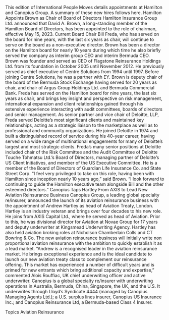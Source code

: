 This edition of International People Moves details appointments at Hamilton and Canopius Group.
A summary of these new hires follows here.
Hamilton Appoints Brown as Chair of Board of Directors
Hamilton Insurance Group Ltd. announced that David A. Brown, a long-standing member of the Hamilton Board of Directors, has been appointed to the role of chairman, effective May 15, 2023. Current Board Chair Bill Freda, who has served on the board for nine years, with the last six years as chair, will continue to serve on the board as a non-executive director.
Brown has been a director on the Hamilton board for nearly 10 years during which time he also briefly served the company as interim group CEO and interim Bermuda CEO. Brown was founder and served as CEO of Flagstone Reinsurance Holdings Ltd. from its foundation in October 2005 until November 2012. He previously served as chief executive of Centre Solutions from 1994 until 1997. Before joining Centre Solutions, he was a partner with EY. Brown is deputy chair of the board of the Bermuda Stock Exchange having served for 20 years as chair, and chair of Argus Group Holdings Ltd. and Bermuda Commercial Bank.
Freda has served on the Hamilton board for nine years, the last six years as chair, and brings key insight and perspective on risk management, international expansion and client relationships gained through his extensive experience interacting with audit committees, boards of directors and senior management.
As senior partner and vice chair of Deloitte, LLP, Freda served Deloitte’s most significant clients and maintained key relationships, acting as a strategic liaison to the marketplace as well as to professional and community organizations. He joined Deloitte in 1974 and built a distinguished record of service during his 40-year career, having served on a wide range of multinational engagements for many of Deloitte’s largest and most strategic clients.
Freda’s many senior positions at Deloitte included chair of the Risk Committee and the Audit Committee of Deloitte Touche Tohmatsu Ltd.’s Board of Directors, managing partner of Deloitte’s US Client Initiatives, and member of the US Executive Committee. He is a member of the Board of Directors of Guardian Life Insurance Co. and State Street Corp.
“I feel very privileged to take on this role, having been with Hamilton since inception nearly 10 years ago,” said Brown. “I look forward to continuing to guide the Hamilton executive team alongside Bill and the other esteemed directors.”
Canopius Taps Hartley From AXIS to Lead New Aviation Reinsurance Business
Canopius Group, a leading global specialty re/insurer, announced the launch of its aviation reinsurance business with the appointment of Andrew Hartley as head of Aviation Treaty, London.
Hartley is an industry veteran and brings over four decades to his new role. He joins from AXIS Capital Ltd., where he served as head of Aviation. Prior to this, he was divisional director for Aviation at Novae Group for 17 years and deputy underwriter at Kingsmead Underwriting Agency. Hartley has also held aviation broking roles at Nicholson Chamberlain Colls and CT Bowring & Co.
The new aviation reinsurance business will initially write non proportional aviation reinsurance with the ambition to quickly establish it as a lead market.
“Andrew is a recognised leader in the aviation reinsurance market. He brings exceptional experience and is the ideal candidate to launch our new aviation treaty class to complement our reinsurance offering. This market has experienced a number of difficult years and is primed for new entrants which bring additional capacity and expertise,” commented Alois Rouffiac, UK chief underwriting officer and active underwriter.
Canopius is a global specialty re/insurer with underwriting operations in Australia, Bermuda, China, Singapore, the UK, and the U.S. It underwrites through Lloyd’s Syndicate 4444 (managed by Canopius Managing Agents Ltd.); a U.S. surplus lines insurer, Canopius US Insurance Inc.; and Canopius Reinsurance Ltd, a Bermuda-based Class 4 Insurer.

Topics
Aviation
Reinsurance
